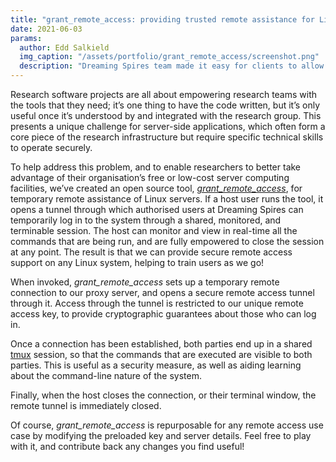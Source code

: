 ```yaml
---
title: "grant_remote_access: providing trusted remote assistance for Linux servers"
date: 2021-06-03
params:
  author: Edd Salkield
  img_caption: "/assets/portfolio/grant_remote_access/screenshot.png"
  description: "Dreaming Spires team made it easy for clients to allow trusted access to their Linux servers so that the dev team can provide remote assistance while providing the client with complete control over the connection."
---
```


Research software projects are all about empowering research teams with the tools that they need; it’s one thing to have the code written, but it’s only useful once it’s understood by and integrated with the research group.
This presents a unique challenge for server-side applications, which often form a core piece of the research infrastructure but require specific technical skills to operate securely.

<script id="asciicast-2GwGhmjWMhLYCOJm4xXk3ifmn" src="https://asciinema.org/a/2GwGhmjWMhLYCOJm4xXk3ifmn.js" async></script>

To help address this problem, and to enable researchers to better take advantage of their organisation’s free or low-cost server computing facilities, we’ve created an open source tool, [_grant\_remote\_access_](https://gist.github.com/eddsalkield/fbbf892dff417cffb4aaac4b91062997), for temporary remote assistance of Linux servers.
If a host user runs the tool, it opens a tunnel through which authorised users at Dreaming Spires can temporarily log in to the system through a shared, monitored, and terminable session.
The host can monitor and view in real-time all the commands that are being run, and are fully empowered to close the session at any point.
The result is that we can provide secure remote access support on any Linux system, helping to train users as we go!

When invoked, _grant\_remote\_access_ sets up a temporary remote connection to our proxy server, and opens a secure remote access tunnel through it.
Access through the tunnel is restricted to our unique remote access key, to provide cryptographic guarantees about those who can log in.

Once a connection has been established, both parties end up in a shared [tmux](https://github.com/tmux/tmux) session, so that the commands that are executed are visible to both parties.
This is useful as a security measure, as well as aiding learning about the command-line nature of the system.

Finally, when the host closes the connection, or their terminal window, the remote tunnel is immediately closed.

Of course, _grant\_remote\_access_ is repurposable for any remote access use case by modifying the preloaded key and server details.
Feel free to play with it, and contribute back any changes you find useful!
